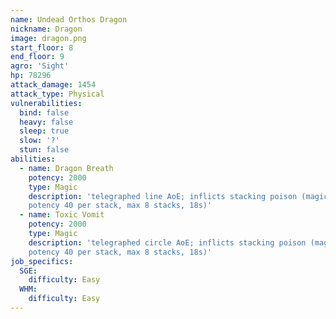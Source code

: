 ```yaml
---
name: Undead Orthos Dragon
nickname: Dragon
image: dragon.png
start_floor: 8
end_floor: 9
agro: 'Sight'
hp: 78296
attack_damage: 1454
attack_type: Physical
vulnerabilities:
  bind: false
  heavy: false
  sleep: true
  slow: '?'
  stun: false
abilities:
  - name: Dragon Breath
    potency: 2000
    type: Magic
    description: 'telegraphed line AoE; inflicts stacking poison (magic DoT
    potency 40 per stack, max 8 stacks, 18s)'
  - name: Toxic Vomit
    potency: 2000
    type: Magic
    description: 'telegraphed circle AoE; inflicts stacking poison (magic DoT
    potency 40 per stack, max 8 stacks, 18s)'
job_specifics:
  SGE:
    difficulty: Easy
  WHM:
    difficulty: Easy
---
```

